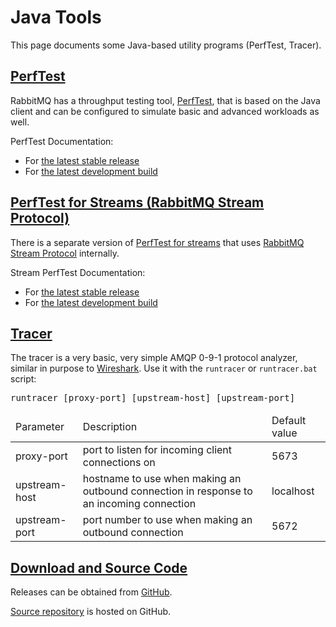 <!--
Copyright (c) 2005-2024 Broadcom. All Rights Reserved. The term "Broadcom" refers to Broadcom Inc. and/or its subsidiaries.

All rights reserved. This program and the accompanying materials
are made available under the terms of the under the Apache License,
Version 2.0 (the "License”); you may not use this file except in compliance
with the License. You may obtain a copy of the License at

https://www.apache.org/licenses/LICENSE-2.0

Unless required by applicable law or agreed to in writing, software
distributed under the License is distributed on an "AS IS" BASIS,
WITHOUT WARRANTIES OR CONDITIONS OF ANY KIND, either express or implied.
See the License for the specific language governing permissions and
limitations under the License.
-->

# Java Tools

This page documents some Java-based utility programs (PerfTest, Tracer).

## <a id="load-testing" class="anchor" href="#load-testing">PerfTest</a>

RabbitMQ has a throughput testing tool, [PerfTest](https://github.com/rabbitmq/rabbitmq-perf-test/), that is based on the Java client and can be
configured to simulate basic and advanced workloads as well.

PerfTest Documentation:

 * For [the latest stable release](https://perftest.rabbitmq.com/)
 * For [the latest development build](https://perftest-dev.rabbitmq.com/)

## <a id="stream-load-testing" class="anchor" href="#stream-load-testing">PerfTest for Streams (RabbitMQ Stream Protocol)</a>

There is a separate version of [PerfTest for streams](https://github.com/rabbitmq/rabbitmq-stream-perf-test/) that uses [RabbitMQ Stream Protocol](./stream.html) internally.

Stream PerfTest Documentation:

 * For [the latest stable release](https://rabbitmq.github.io/rabbitmq-stream-perf-test/stable/htmlsingle/)
 * For [the latest development build](https://rabbitmq.github.io/rabbitmq-stream-perf-test/snapshot/htmlsingle/)


## <a id="tracer" class="anchor" href="#tracer">Tracer</a>

The tracer is a very basic, very simple AMQP 0-9-1 protocol analyzer, similar in
purpose to [Wireshark](./amqp-wireshark.html).
Use it with the `runtracer` or `runtracer.bat` script:

<pre class="lang-bash">
runtracer [proxy-port] [upstream-host] [upstream-port]
</pre>

<table>
  <thead>
    <td>Parameter</td>
    <td>Description</td>
    <td>Default value</td>
  </thead>
  <tr>
    <td>proxy-port</td>
    <td>port to listen for incoming client connections on</td>
    <td>5673</td>
  </tr>
  <tr>
    <td>upstream-host</td>
    <td>hostname to use when making an outbound connection in response to an incoming connection</td>
    <td>localhost</td>
  </tr>
  <tr>
    <td>upstream-port</td>
    <td>port number to use when making an outbound connection</td>
    <td>5672</td>
  </tr>
</table>

## <a id="tracer-download" class="anchor" href="#tracer-download">Download and Source Code</a>

Releases can be obtained from [GitHub](https://github.com/rabbitmq/rabbitmq-tracer/releases).

[Source repository](https://github.com/rabbitmq/rabbitmq-tracer) is hosted on GitHub.
